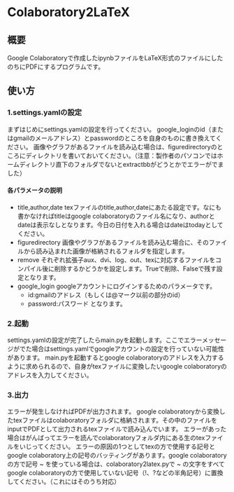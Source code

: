 # Colaboratory2LaTeX
## 概要
Google Colaboratoryで作成したipynbファイルをLaTeX形式のファイルにしたのちにPDFにするプログラムです。
## 使い方
### 1.settings.yamlの設定
まずはじめにsettings.yamlの設定を行ってください。
google_loginのid（またはgmailのメールアドレス）とpasswordのところを自身のものに書き換えてください。
画像やグラフがあるファイルを読み込む場合は、figuredirectoryのところにディレクトリを書いておいてください。（注意：製作者のパソコンではホームディレクトリ直下のフォルダでないとextractbbがどうとかでエラーがでました）
#### 各パラメータの説明
- title,author,date
texファイルのtitle,author,dateにあたる設定です。なにも書かなければtitleはgoogle colaboratoryのファイル名になり、authorとdateは表示なしとなります。今日の日付を入れる場合はdateはtodayとしてください。
- figuredirectory
画像やグラフがあるファイルを読み込む場合に、そのファイルから読み込まれた画像が格納されるフォルダを指定します。
- remove
それぞれ拡張子aux、dvi、log、out、texに対応するファイルをコンパイル後に削除するかどうかを設定します。Trueで削除、Falseで残す設定となります。
- google_login
googleアカウントにログインするためのパラメータです。
    - id:gmailのアドレス（もしくは@マーク以前の部分のid）
    - password:パスワード
となります。
### 2.起動
settings.yamlの設定が完了したらmain.pyを起動します。ここでエラーメッセージがでた場合はsettings.yamlでgoogleアカウントの設定を行っていない可能性があります。
main.pyを起動するとgoogle colaboratoryのアドレスを入力するように求められるので、自身がtexファイルに変換したいgoogle colaboratoryのアドレスを入力してください。
### 3.出力
エラーが発生しなければPDFが出力されます。
google colaboratoryから変換したtexファイルはcolaboratoryフォルダに格納されます。その中のファイルをinputでPDFとして出力されるtexファイルで読み込んでいます。
エラーがあった場合はがんばってエラーを読んでcolaboratoryフォルダ内にある生のtexファイルをいじってください。
エラーの原因の1つとしてtexの方で使用する記号とgoogle colaboratory上の記号のバッティングがあります。google colaboratoryの方で記号 ~ を使っている場合は、colaboratory2latex.pyで ~ の文字をすべてgoogle colaboratoryの方で使用していない記号（!、?などの半角記号）に置換してください。（これにはそのうち対応）